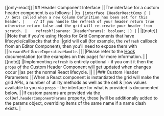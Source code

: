 [[only-react]]
|## Header Component Interface
|
|The interface for a custom header component is as follows:
|
|```ts
|interface IHeaderReactComp {
|    // Gets called when a new Column Definition has been set for this header.
|    // If you handle the refresh of your header return true otherwise return false and the grid will re-create your header from scratch.
|    refresh?(params: IHeaderParams): boolean;
|}
|```
|
|[[note]]
||Note that if you're using Hooks for Grid Components that have lifecycle/callbacks that the
||grid will call (for example, the `refresh` callback from an Editor Component), then you'll need to expose them with
||`forwardRef` & `useImperativeHandle`.
||
||Please refer to the [Hook](/react-hooks/) documentation (or the examples on this page) for more information.
|
|[[note]]
||Implementing `refresh` is entirely optional - if you omit it then the `props` of the Custom Header Component will get updated when changes occur 
||as per the normal React lifecycle.
||
|
|### Custom Header Parameters
|
|When a React component is instantiated the grid will make the grid APIs, a number of utility methods as well as the cell &
|row values available to you via `props` - the interface for what is provided is documented below.
|
|If custom params are provided via the `colDef.headerComponentParams` property, these
|will be additionally added to the params object, overriding items of the same name if a name clash exists.
|
